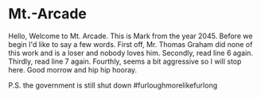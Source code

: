 # Mt.-Arcade

Hello,
Welcome to Mt. Arcade.
This is Mark from the year 2045.
Before we begin I'd like to say a few words.
First off, Mr. Thomas Graham did none of this work and is a loser and nobody loves him.
Secondly, read line 6 again.
Thirdly, read line 7 again.
Fourthly, seems a bit aggressive so I will stop here.
Good morrow and hip hip hooray.

P.S. the government is still shut down #furloughmorelikefurlong
